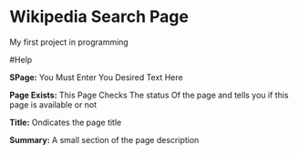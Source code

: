 # Wikipedia Search Page
My first project in programming

#Help 

**SPage:** You Must Enter You Desired Text Here

**Page Exists:** This Page Checks The status Of the page and tells you if this page is available or not

**Title:** Ondicates the page title

**Summary:** A small section of the page description
